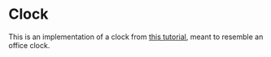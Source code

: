 # Clock

This is an implementation of a clock from [this tutorial][1], meant to resemble an office clock.

[1]: https://cssanimation.rocks/clocks/
